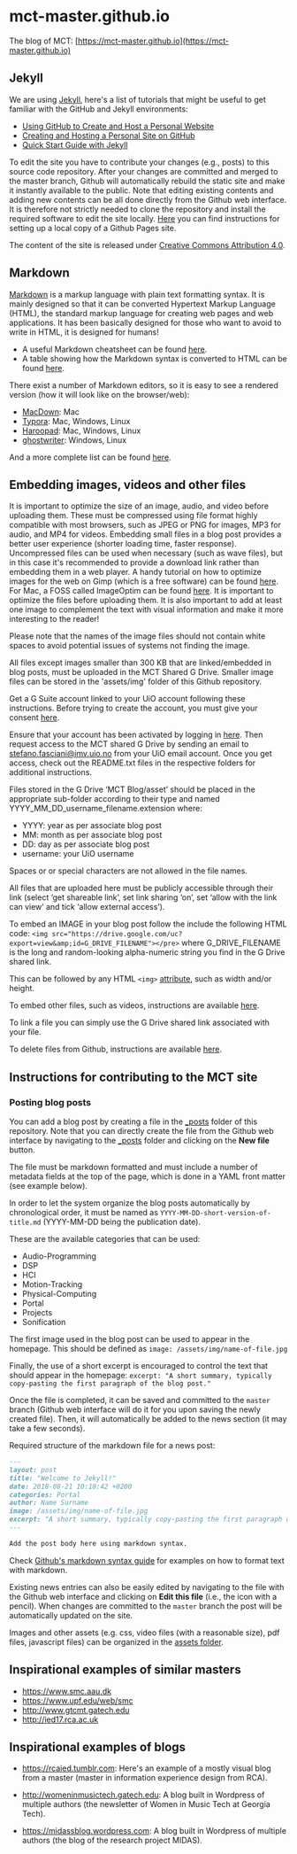 # mct-master.github.io

The blog of MCT: [https://mct-master.github.io](https://mct-master.github.io)

## Jekyll

We are using [Jekyll](https://jekyllrb.com/), here's a list of tutorials that might be useful to get familiar with the GitHub and Jekyll environments:

* [Using GitHub to Create and Host a Personal Website](http://jmcglone.com/notes/2014/05/03/using-github-to-create-and-host-a-personal-website)
* [Creating and Hosting a Personal Site on GitHub](http://jmcglone.com/guides/github-pages/)
* [Quick Start Guide with Jekyll](https://jekyllrb.com/docs/quickstart/)

To edit the site you have to contribute your changes (e.g., posts) to this source code repository. After your changes are committed and merged to the master branch, Github will automatically rebuild the static site and make it instantly available to the public. Note that editing existing contents and adding new contents can be all done directly from the Github web interface. It is therefore not strictly needed to clone the repository and install the required software to edit the site locally. [Here](https://help.github.com/articles/setting-up-your-github-pages-site-locally-with-jekyll/) you can find instructions for setting up a local copy of a Github Pages site.

The content of the site is released under [Creative Commons Attribution 4.0](https://creativecommons.org/licenses/by/4.0/).

## Markdown

[Markdown](https://en.wikipedia.org/wiki/Markdown) is a markup language with plain text formatting syntax. It is mainly designed so that it can be converted Hypertext Markup Language (HTML), the standard markup language for creating web pages and web applications. It has been basically designed for those who want to avoid to write in HTML, it is designed for humans!

* A useful Markdown cheatsheet can be found [here](https://github.com/adam-p/markdown-here/wiki/Markdown-Cheatsheet).
* A table showing how the Markdown syntax is converted to HTML can be found [here](https://en.wikipedia.org/wiki/Markdown#Example).

There exist a number of Markdown editors, so it is easy to see a rendered version (how it will look like on the browser/web):

* [MacDown](https://macdown.uranusjr.com/): Mac
* [Typora](https://typora.io/): Mac, Windows, Linux
* [Haroopad](http://pad.haroopress.com/): Mac, Windows, Linux
* [ghostwriter](https://wereturtle.github.io/ghostwriter/): Windows, Linux

And a more complete list can be found [here](https://alternativeto.net/software/macdown/).


## Embedding images, videos and other files

It is important to optimize the size of an image, audio, and video before uploading them. These must be compressed using file format highly compatible with most browsers, such as JPEG or PNG for images, MP3 for audio, and MP4 for videos. Embedding small files in a blog post provides a better user experience (shorter loading time, faster response). Uncompressed files can be used when necessary (such as wave files), but in this case it's recommended to provide a download link rather than embedding them in a web player. A handy tutorial on how to optimize images for the web on Gimp (which is a free software) can be found [here](https://smallbusiness.chron.com/optimize-images-gimp-45437.html). For Mac, a FOSS called ImageOptim can be found [here](https://imageoptim.com/mac). It is important to optimize the files before uploading them. It is also important to add at least one image to complement the text with visual information and make it more interesting to the reader!

Please note that the names of the image files should not contain white spaces to avoid potential issues of systems not finding the image.

All files except images smaller than 300 KB that are linked/embedded in blog posts, must be uploaded in the MCT Shared G Drive. Smaller image files can be stored in the 'assets/img' folder of this Github repository.

Get a G Suite account linked to your UiO account following these instructions. Before trying to create the account, you must give your consent [here](https://www.uio.no/english/services/it/store-collaborate/gsuite/help/terms.html).

Ensure that your account has been activated by logging in [here](https://www.uio.no/english/services/it/store-collaborate/gsuite/help/how-to-get-account.html). Then request access to the MCT shared G Drive by sending an email to stefano.fasciani@imv.uio.no from your UiO email account. Once you get access, check out the README.txt files in the respective folders for additional instructions.

Files stored in the G Drive ‘MCT Blog/asset’ should be placed in the appropriate sub-folder according to their type and named YYYY_MM_DD_username_filename.extension where:
* YYYY: year as per associate blog post
* MM: month as per associate blog post
* DD: day as per associate blog post
* username: your UiO username

Spaces or or special characters are not allowed in the file names.

All files that are uploaded here must be publicly accessible through their link (select ‘get shareable link’, set link sharing ‘on’, set ‘allow with the link can view’ and tick ‘allow external access’).

To embed an IMAGE in your blog post follow the include the following HTML code: ```<img src="https://drive.google.com/uc?export=view&amp;id=G_DRIVE_FILENAME"></pre>``` where G_DRIVE_FILENAME is the long and random-looking alpha-numeric string you find in the G Drive shared link.

This can be followed by any HTML ```<img>``` [attribute](https://www.w3schools.com/tags/tag_img.asp), such as width and/or height.

To embed other files, such as videos, instructions are available [here](https://support.google.com/blogger/thread/1950766?hl=en).

To link a file you can simply use the G Drive shared link associated with your file.

To delete files from Github, instructions are available [here](https://help.github.com/en/github/managing-large-files/removing-files-from-a-repositorys-history).

## Instructions for contributing to the MCT site

### Posting blog posts

You can add a blog post by creating a file in the [_posts](https://github.com/MCT-master/mct-master.github.io/tree/master/_posts) folder of this repository.
Note that you can directly create the file from the Github web interface by navigating to the [_posts](https://github.com/MCT-master/mct-master.github.io/tree/master/_posts) folder and clicking on the **New file** button.

The file must be markdown formatted and must include a number of metadata fields at the top of the page, which is done in a YAML front matter (see example below).

In order to let the system organize the blog posts automatically by chronological order, it must be named as `YYYY-MM-DD-short-version-of-title.md` (YYYY-MM-DD being the publication date).

These are the available categories that can be used:

* Audio-Programming
* DSP
* HCI
* Motion-Tracking
* Physical-Computing
* Portal
* Projects
* Sonification

The first image used in the blog post can be used to appear in the homepage. This should be defined as `image: /assets/img/name-of-file.jpg`

Finally, the use of a short excerpt is encouraged to control the text that should appear in the homepage: `excerpt: "A short summary, typically copy-pasting the first paragraph of the blog post."`

Once the file is completed, it can be saved and committed to the `master` branch (Github web interface will do it for you upon saving the newly created file). Then, it will automatically be added to the news section (it may take a few seconds).

Required structure of the markdown file for a news post:

```markdown
---
layout: post
title: "Welcome to Jekyll!"
date: 2018-08-21 10:10:42 +0200
categories: Portal
author: Name Surname
image: /assets/img/name-of-file.jpg
excerpt: "A short summary, typically copy-pasting the first paragraph of the blog post."
---

Add the post body here using markdown syntax.
```

Check [Github's markdown syntax guide](https://guides.github.com/features/mastering-markdown/) for examples on how to format text with markdown.

Existing news entries can also be easily edited by navigating to the file with the Github web interface and clicking on **Edit this file** (i.e., the icon with a pencil). When changes are committed to the `master` branch the post will be automatically updated on the site.

Images and other assets (e.g. css, video files (with a reasonable size), pdf files, javascript files) can be organized in the [assets folder](https://github.com/MCT-master/mct-master.github.io/tree/master/assets).

## Inspirational examples of similar masters

* https://www.smc.aau.dk
* https://www.upf.edu/web/smc
* http://www.gtcmt.gatech.edu
* http://ied17.rca.ac.uk

## Inspirational examples of blogs

* https://rcaied.tumblr.com: Here's an example of a mostly visual blog from a master (master in information experience design from RCA).

* http://womeninmusictech.gatech.edu: A blog built in Wordpress of multiple authors (the newsletter of Women in Music Tech at Georgia Tech).
* https://midassblog.wordpress.com: A blog built in Wordpress of multiple authors (the blog of the research project MIDAS).
